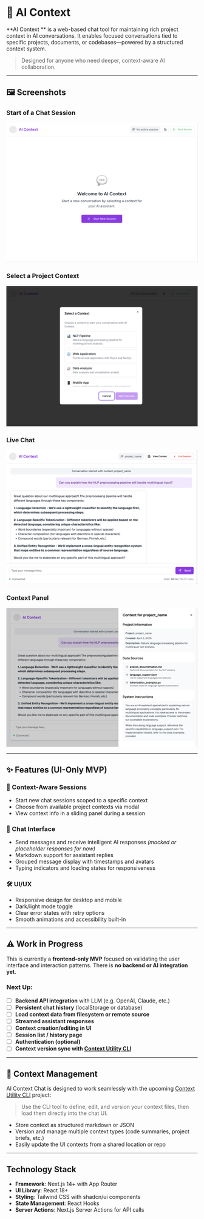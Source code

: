 # 🧠 AI Context

**AI Context ** is a web-based chat tool for maintaining rich project context in AI conversations. It enables focused conversations tied to specific projects, documents, or codebases—powered by a structured context system.

> Designed for anyone who need deeper, context-aware AI collaboration.


---

## 🖼️ Screenshots

### Start of a Chat Session
![Start of a Chat Session](image.png)

### Select a Project Context
![Context Selection Modal](image-1.png)

### Live Chat
![Live Chat](image-2.png)

### Context Panel
![Context Panel](image-3.png)

---

## ✨ Features (UI-Only MVP)

### 🧩 Context-Aware Sessions
- Start new chat sessions scoped to a specific context
- Choose from available project contexts via modal
- View context info in a sliding panel during a session

### 💬 Chat Interface
- Send messages and receive intelligent AI responses *(mocked or placeholder responses for now)*
- Markdown support for assistant replies
- Grouped message display with timestamps and avatars
- Typing indicators and loading states for responsiveness

### 🛠 UI/UX
- Responsive design for desktop and mobile
- Dark/light mode toggle
- Clear error states with retry options
- Smooth animations and accessibility built-in

---

## ⚠️ Work in Progress

This is currently a **frontend-only MVP** focused on validating the user interface and interaction patterns. There is **no backend or AI integration yet**.

### Next Up:
- [ ] **Backend API integration** with LLM (e.g. OpenAI, Claude, etc.)
- [ ] **Persistent chat history** (localStorage or database)
- [ ] **Load context data from filesystem or remote source**
- [ ] **Streamed assistant responses**
- [ ] **Context creation/editing in UI**
- [ ] **Session list / history page**
- [ ] **Authentication (optional)**
- [ ] **Context version sync with [Context Utility CLI](https://github.com/your-username/context-cli)**

---

## 📁 Context Management

AI Context Chat is designed to work seamlessly with the upcoming [Context Utility CLI](https://github.com/your-username/context-cli) project:

> Use the CLI tool to define, edit, and version your context files, then load them directly into the chat UI.

- Store context as structured markdown or JSON
- Version and manage multiple context types (code summaries, project briefs, etc.)
- Easily update the UI contexts from a shared location or repo

---
## Technology Stack

- **Framework**: Next.js 14+ with App Router
- **UI Library**: React 18+
- **Styling**: Tailwind CSS with shadcn/ui components
- **State Management**: React Hooks
- **Server Actions**: Next.js Server Actions for API calls